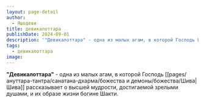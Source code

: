 ```yaml
---
layout: page-detail
author:
  - Яшодеви
title: девикалоттара
publishDate: 2024-09-01
description: '"Девикалоттара" - одна из малых агам, в которой Господь Шива рассказывает о высшей мудрости, достигаемой зрелыми душами, и их образе жизни богине Шакти.'
tags:
  - девикалоттара
image:
---
```

**"Девикалоттара"** - одна из малых агам, в которой Господь [[pages/ануттара-тантра/санатана-дхарма/божества и демоны/божества/Шива|Шива]] рассказывает о высшей мудрости, достигаемой зрелыми душами, и их образе жизни богине Шакти.

